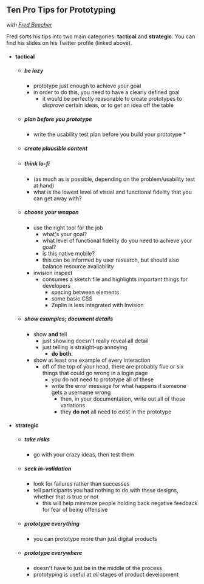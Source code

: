 Ten Pro Tips for Prototyping
------------------------------
*with [Fred Beecher](http://twitter.com/fred_beecher)*

Fred sorts his tips into two main categories: __tactical__ and __strategic__.
You can find his slides on his Twitter profile (linked above).

* #### tactical
    * ##### be lazy
        * prototype just enough to achieve your goal
        * in order to do this, you need to have a clearly defined goal
            * it would be perfectly reasonable to create prototypes to _disprove_ certain ideas, or to get an idea off the table
    * ##### plan before you prototype
        * write the usability test plan before you build your prototype
            *
    * ##### create plausible content
    * ##### think lo-fi
        * (as much as is possible, depending on the problem/usability test at hand)
        * what is the lowest level of visual and functional fidelity that you can get away with?
    * ##### choose your weapon
        * use the right tool for the job
            * what's your goal?
            * what level of functional fidelity do you need to achieve your goal?
            * is this native mobile?
            * this can be informed by user research, but should also balance resource availability
        * invision inspect
            * consumes a sketch file and highlights important things for developers
                * spacing between elements
                * some basic CSS
                * Zeplin is less integrated with Invision
    * ##### show examples; document details
        * show __and__ tell
            * just showing doesn't really reveal all detail
            * just telling is straight-up annoying
                * __do both__.
        * show at least one example of every interaction
            * off of the top of your head, there are probably five or six things that could go wrong in a login page
                * you do not need to prototype all of these
                * write the error message for what happens if someone gets a username wrong
                    * then, in your documentation, write out all of those variations
                    * they __do not__ all need to exist in the prototype
* #### strategic
    * ##### take risks
        * go with your crazy ideas, then test them
    * ##### seek _in_-validation
        * look for failures rather than successes
        * tell participants you had nothing to do with these designs, whether that is true or not
            * this will help minimize people holding back negative feedback for fear of being offensive
    * ##### prototype _everything_
        * you can prototype more than just digital products
    * ##### prototype everywhere
        * doesn't have to just be in the middle of the process
        * prototyping is useful at _all_ stages of product development
